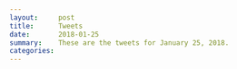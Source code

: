 ```yaml
---
layout:     post
title:      Tweets
date:       2018-01-25
summary:    These are the tweets for January 25, 2018.
categories:
---
```


